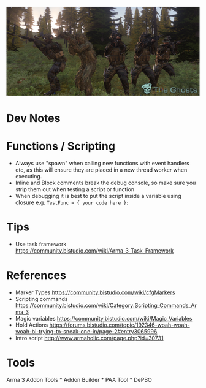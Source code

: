 ![The Ghosts](https://github.com/bat26/the_ghosts/blob/master/the%20ghosts.png?raw=true "The Ghosts")

# Dev Notes

# Functions / Scripting

* Always use "spawn" when calling new functions with event handlers etc, as this will ensure they are placed in a new thread worker when executing.
* Inline and Block comments break the debug console, so make sure you strip them out when testing a script or function
* When debugging it is best to put the script inside a variable using closure e.g. `TestFunc = { your code here };`

# Tips

* Use task framework https://community.bistudio.com/wiki/Arma_3_Task_Framework

# References

* Marker Types https://community.bistudio.com/wiki/cfgMarkers
* Scripting commands https://community.bistudio.com/wiki/Category:Scripting_Commands_Arma_3
* Magic variables https://community.bistudio.com/wiki/Magic_Variables
* Hold Actions https://forums.bistudio.com/topic/192346-woah-woah-woah-bi-trying-to-sneak-one-in/page-2#entry3065996
* Intro script http://www.armaholic.com/page.php?id=30731


# Tools

Arma 3 Addon Tools
    * Addon Builder
    * PAA Tool
    * DePBO
    
    